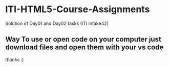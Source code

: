 # ITI-HTML5-Course-Assignments
Solution of Day01 and Day02 tasks (ITI Intake42)

## Way To use or open code on your computer just download files and open them with your vs code

thanks :)

